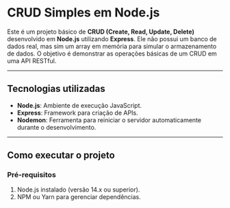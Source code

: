 # CRUD Simples em Node.js

Este é um projeto básico de **CRUD (Create, Read, Update, Delete)** desenvolvido em **Node.js** utilizando **Express**. Ele não possui um banco de dados real, mas sim um array em memória para simular o armazenamento de dados. O objetivo é demonstrar as operações básicas de um CRUD em uma API RESTful.

---

## Tecnologias utilizadas
- **Node.js**: Ambiente de execução JavaScript.
- **Express**: Framework para criação de APIs.
- **Nodemon**: Ferramenta para reiniciar o servidor automaticamente durante o desenvolvimento.

---

## Como executar o projeto

### Pré-requisitos
1. Node.js instalado (versão 14.x ou superior).
2. NPM ou Yarn para gerenciar dependências.
